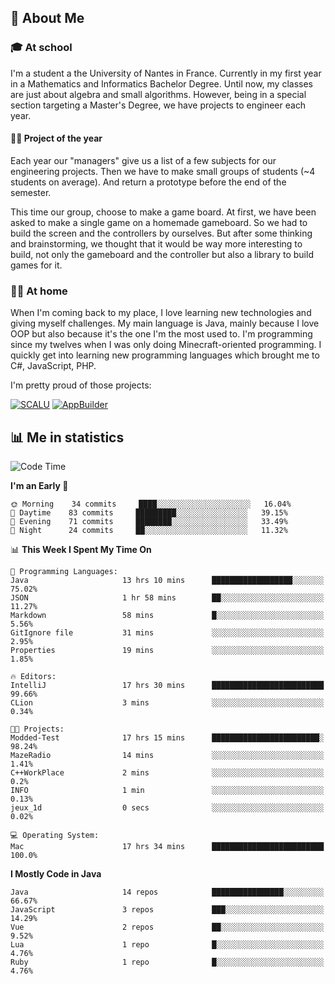## 👀 About Me

### 🎓 At school

I'm a student a the University of Nantes in France. Currently in my first year in a Mathematics and Informatics Bachelor Degree. Until now, my classes are just about algebra and small algorithms. However, being in a special section targeting a Master's Degree, we have projects to engineer each year. 

#### 🔧🔬 Project of the year

Each year our "managers" give us a list of a few subjects for our engineering projects. Then we have to make small groups of students (~4 students on average). And return a prototype before the end of the semester.

This time our group, choose to make a game board. At first, we have been asked to make a single game on a homemade gameboard. So we had to build the screen and the controllers by ourselves. 
But after some thinking and brainstorming, we thought that it would be way more interesting to build, not only the gameboard and the controller but also a library to build games for it.

### 👨‍💻 At home

When I'm coming back to my place, I love learning new technologies and giving myself challenges. My main language is Java, mainly because I love OOP but also because it's the one I'm the most used to. I'm programming since my twelves when I was only doing Minecraft-oriented programming.  I quickly get into learning new programming languages which brought me to C#, JavaScript, PHP. 

I'm pretty proud of those projects:

[![SCALU](https://github-readme-stats.vercel.app/api/pin?username=renardfute&repo=SCALU)](https://github.com/renardfute/scalu)
[![AppBuilder](https://github-readme-stats.vercel.app/api/pin?username=pulsedev2&repo=AppBuilder)](https://github.com/pulsedev2/AppBuilder)

## 📊 Me in statistics
<!--START_SECTION:waka-->
![Code Time](http://img.shields.io/badge/Code%20Time-60%20hrs%2036%20mins-blue)

**I'm an Early 🐤** 

```text
🌞 Morning    34 commits     ████░░░░░░░░░░░░░░░░░░░░░   16.04% 
🌆 Daytime    83 commits     █████████░░░░░░░░░░░░░░░░   39.15% 
🌃 Evening    71 commits     ████████░░░░░░░░░░░░░░░░░   33.49% 
🌙 Night      24 commits     ██░░░░░░░░░░░░░░░░░░░░░░░   11.32%

```


📊 **This Week I Spent My Time On** 

```text
💬 Programming Languages: 
Java                     13 hrs 10 mins      ██████████████████░░░░░░░   75.02% 
JSON                     1 hr 58 mins        ██░░░░░░░░░░░░░░░░░░░░░░░   11.27% 
Markdown                 58 mins             █░░░░░░░░░░░░░░░░░░░░░░░░   5.56% 
GitIgnore file           31 mins             ░░░░░░░░░░░░░░░░░░░░░░░░░   2.95% 
Properties               19 mins             ░░░░░░░░░░░░░░░░░░░░░░░░░   1.85%

🔥 Editors: 
IntelliJ                 17 hrs 30 mins      █████████████████████████   99.66% 
CLion                    3 mins              ░░░░░░░░░░░░░░░░░░░░░░░░░   0.34%

🐱‍💻 Projects: 
Modded-Test              17 hrs 15 mins      ████████████████████████░   98.24% 
MazeRadio                14 mins             ░░░░░░░░░░░░░░░░░░░░░░░░░   1.41% 
C++WorkPlace             2 mins              ░░░░░░░░░░░░░░░░░░░░░░░░░   0.2% 
INFO                     1 min               ░░░░░░░░░░░░░░░░░░░░░░░░░   0.13% 
jeux_1d                  0 secs              ░░░░░░░░░░░░░░░░░░░░░░░░░   0.02%

💻 Operating System: 
Mac                      17 hrs 34 mins      █████████████████████████   100.0%

```

**I Mostly Code in Java** 

```text
Java                     14 repos            ████████████████░░░░░░░░░   66.67% 
JavaScript               3 repos             ███░░░░░░░░░░░░░░░░░░░░░░   14.29% 
Vue                      2 repos             ██░░░░░░░░░░░░░░░░░░░░░░░   9.52% 
Lua                      1 repo              █░░░░░░░░░░░░░░░░░░░░░░░░   4.76% 
Ruby                     1 repo              █░░░░░░░░░░░░░░░░░░░░░░░░   4.76%

```



<!--END_SECTION:waka-->
